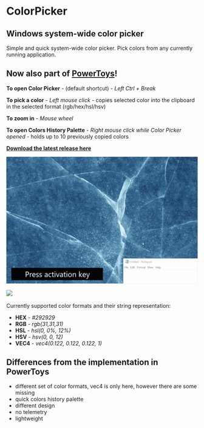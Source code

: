 # ColorPicker
## Windows system-wide color picker

Simple and quick system-wide color picker. Pick colors from any currently running application.
## Now also part of [**PowerToys**](https://github.com/microsoft/PowerToys)! 

**To open Color Picker** - (default shortcut) - *Left Ctrl + Break*

**To pick a color** - *Left mouse click* - copies selected color into the clipboard in the selected format (rgb/hex/hsl/hsv)

**To zoom in** - *Mouse wheel*

**To open Colors History Palette** - *Right mouse click while Color Picker opened* - holds up to 10 previously copied colors

[**Download the latest release here**](https://github.com/martinchrzan/ColorPicker/releases/latest)

![](showcase.gif)

![](ColorsHistory.gif)


Currently supported color formats and their string representation:
- **HEX** - *#292929*
- **RGB** - *rgb(31,31,31)*
- **HSL** - *hsl(0, 0%, 12%)* 
- **HSV** - *hsv(0, 0, 12)*
- **VEC4** - *vec4(0.122, 0.122, 0.122, 1)*

## Differences from the implementation in PowerToys
- different set of color formats, vec4 is only here, however there are some missing
- quick colors history palette
- different design
- no telemetry
- lightweight

